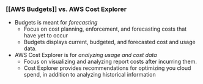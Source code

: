 ### [[AWS Budgets]] vs. AWS Cost Explorer
- Budgets is meant for *forecasting*
	- Focus on cost planning, enforcement, and forecasting costs that have yet to occur
	- Budgets displays current, budgeted, and forecasted cost and usage data.
- AWS Cost Explorer is for *analyzing usage and cost data*
	- Focus on visualizing and analyzing report costs after incurring them.
	- Cost Explorer provides recommendations for optimizing you cloud spend, in addition to analyzing historical information